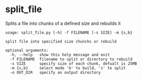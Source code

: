 # split_file
Splits a file into chunks of a defined size and rebuilds it

```
usage: split_file.py [-h] -f FILENAME [-s SIZE] -m {s,b}

split file into specified size chuncks or rebuild

optional arguments:
  -h, --help   show this help message and exit
  -f FILENAME  filename to split or directory to rebuild
  -s SIZE      specify size of each chunk, defualt is 25MB
  -m {s,b}     select mode 'b' to build, 's' to split
  -o OUT_DIR   specify an output directory
```